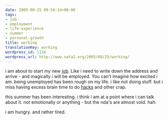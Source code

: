 ```yaml
---
date: 2005-08-25 09:58:14+00:00
tags:
- job
- employment
- life-experience
- summer
- personal-growth
title: working
translationKey: working
wordpress_id: 1116
wordpress_url: http://www.nata2.org/2005/08/25/working/
---
```


i am about to start my new <a href="http://www.skinnycorp.com">job</a>. Like i need to write down the address and arrive - and magically i will be employed. You can't imagine how excited i am. being unemployed has been rough on my life. i like not doing stuff. but i miss having excess brain time to do <a href="http://blogs.nata2.org/ag/flickr">hacks</a> and other crap. 

this summer has been interesting. i think i am at a point where i can talk about it. not emotionally or anything - but the nda's are almost void. hah. 

i am hungry. and rather tired.